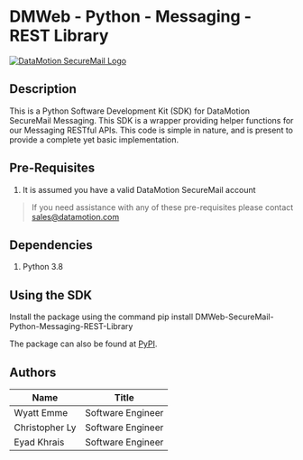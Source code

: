 # DMWeb - Python - Messaging - REST Library

[![DataMotion SecureMail Logo](https://www.datamotion.com/wp-content/uploads/2019/09/DataMotion-Logo-FullColor.png)](https://www.datamotion.com)

## Description

This is a Python Software Development Kit (SDK) for DataMotion SecureMail Messaging. This SDK is a wrapper providing helper functions for our Messaging RESTful APIs. This code is simple in nature, and is present to provide a complete yet basic implementation.

## Pre-Requisites

1. It is assumed you have a valid DataMotion SecureMail account

>If you need assistance with any of these pre-requisites please contact sales@datamotion.com

## Dependencies

1. Python 3.8

## Using the SDK

Install the package using the command pip install DMWeb-SecureMail-Python-Messaging-REST-Library

The package can also be found at [PyPI](https://pypi.org/project/DMWeb-SecureMail-Python-Messaging-REST-Library/).

## Authors

| Name   | Title  |
| ------------- |:-------------:|
| Wyatt Emme | Software Engineer |
| Christopher Ly | Software Engineer |
| Eyad Khrais | Software Engineer |

